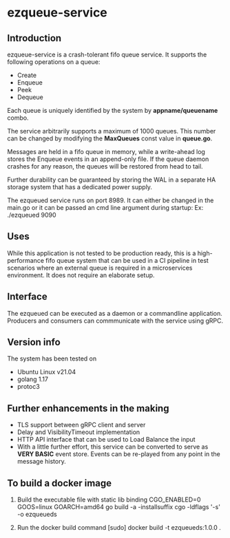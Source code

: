 # ezqueue-service

## Introduction
ezqueue-service is a crash-tolerant fifo queue service. It supports the following operations on a queue:
   

  *  Create
  *  Enqueue
  *  Peek
  *  Dequeue

Each queue is uniquely identified by the system by **appname/queuename**  combo.

The service arbitrarily supports a maximum of 1000 queues. This number can be changed by modifying the **MaxQueues** const value in **queue.go**.

Messages are held in a fifo queue in memory, while a write-ahead log stores the Enqueue events in an append-only file. If the queue daemon crashes for any reason, the queues will be restored from head to tail. 

Further durability can be guaranteed by storing the WAL in a separate HA storage system that has a dedicated power supply.

The ezqueued service runs on port 8989. It can either be changed in the main.go or it can be passed an cmd line argument during startup: Ex: ./ezqueued 9090

## Uses
While this application is not tested to be production ready, this is a high-performance fifo queue system that can be used in a CI pipeline in test scenarios where an external queue is required in a microservices environment. It does not require an elaborate setup.

## Interface

The ezqueued can be executed as a daemon or a commandline application. Producers and consumers can commmunicate with the service using gRPC.

## Version info

The system has been tested on 

  * Ubuntu Linux  v21.04
  * golang 1.17
  * protoc3


## Further enhancements in the making
 * TLS support between gRPC client and server
 * Delay and VisibilityTimeout implementation
 * HTTP API interface that can be used to Load Balance the input
 * With a little further effort, this service can be converted to serve as **VERY BASIC** event store. Events can be re-played from any point in the message history.

## To build a docker image 

1. Build the executable file with static lib binding
CGO_ENABLED=0 GOOS=linux GOARCH=amd64 go build -a -installsuffix cgo -ldflags '-s' -o ezqueueds

2. Run the docker build command
[sudo] docker build -t ezqueueds:1.0.0 .


